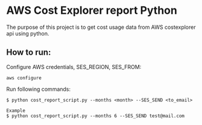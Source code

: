 AWS Cost Explorer report Python
===============================

The purpose of this project is to get cost usage data from AWS costexplorer api using python.


How to run:
------------

Configure AWS credentials, SES_REGION, SES_FROM:
    
    aws configure 
    

Run following commands:

    $ python cost_report_script.py --months <month> --SES_SEND <to_email>
    
    Example 
    $ python cost_report_script.py --months 6 --SES_SEND test@mail.com 
    